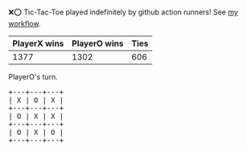 :x::o: Tic-Tac-Toe played indefinitely by github action runners! See [my workflow](.github/workflows/play.yaml).

|PlayerX wins|PlayerO wins|Ties|
|-|-|-|
|1377|1302|606|

PlayerO's turn.

<pre>
+---+---+---+
| X | O | X |
+---+---+---+
| O | X | X |
+---+---+---+
| O | X | O |
+---+---+---+
</pre>